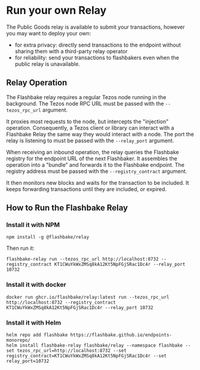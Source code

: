 # Run your own Relay

The Public Goods relay is available to submit your transactions, however you may want to deploy your own:

* for extra privacy: directly send transactions to the endpoint without sharing them with a third-party relay operator
* for reliability: send your transactions to flashbakers even when the public relay is unavailable.

## Relay Operation

The Flashbake relay requires a regular Tezos node running in the background. The Tezos node RPC URL must be passed with the `--tezos_rpc_url` argument.

It proxies most requests to the node, but intercepts the "injection" operation. Consequently, a Tezos client or library can interact with a Flashbake Relay the same way they would interact with a node. The port the relay is listening to must be passed with the `--relay_port` argument.

When receiving an inbound operation, the relay queries the Flashbake registry for the endpoint URL of the next Flashbaker. It assembles the operation into a "bundle" and forwards it to the Flashbake endpoint. The registry address must be passed with the `--registry_contract` argument.

It then monitors new blocks and waits for the transaction to be included. It keeps forwarding transactions until they are included, or expired.

## How to Run the Flashbake Relay

### Install it with NPM

```
npm install -g @flashbake/relay
```

Then run it:

```
flashbake-relay run --tezos_rpc_url http://localhost:8732 --registry_contract KT1CWuYkWxZMSq8kA12Kt5NpFGjSRac1Dc4r --relay_port 10732
```

### Install it with docker

```
docker run ghcr.io/flashbake/relay:latest run --tezos_rpc_url http://localhost:8732 --registry_contract KT1CWuYkWxZMSq8kA12Kt5NpFGjSRac1Dc4r --relay_port 10732
```

### Install it with Helm

```
helm repo add flashbake https://flashbake.github.io/endpoints-monorepo/
helm install flashbake-relay flashbake/relay --namespace flashbake --set tezos_rpc_url=http://localhost:8732 --set registry_contract=KT1CWuYkWxZMSq8kA12Kt5NpFGjSRac1Dc4r --set relay_port=10732
```
